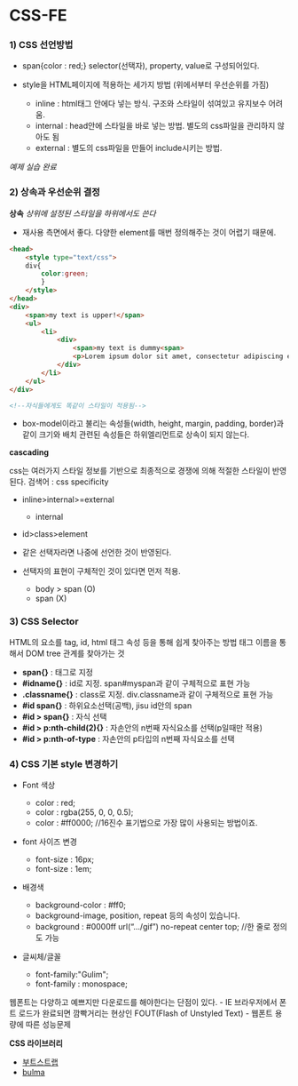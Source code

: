 # CSS-FE



### 1) CSS 선언방법
- span{color : red;} selector(선택자), property, value로 구성되어있다.

- style을 HTML페이지에 적용하는 세가지 방법 (위에서부터 우선순위를 가짐)
	- inline : html태그 안에다 넣는 방식. 구조와 스타일이 섞여있고 유지보수 어려움.
	- internal : head안에 스타일을 바로 넣는 방법. 별도의 css파일을 관리하지 않아도 됨
	- external : 별도의 css파일을 만들어 include시키는 방법.


*예제 실습 완료*


### 2) 상속과 우선순위 결정

**상속**
*상위에 설정된 스타일을 하위에서도 쓴다*

- 재사용 측면에서 좋다. 다양한 element를 매번 정의해주는 것이 어렵기 때문에.

```html
<head>
	<style type="text/css">
	div{
		color:green;
		}
	</style>
</head>
<div>
	<span>my text is upper!</span>
	<ul>
		<li>
			<div>
				<span>my text is dummy<span>
				<p>Lorem ipsum dolor sit amet, consectetur adipiscing elit, sed do eiusmod tempor incididunt ut labore et dolore magna aliqua. Ut enim ad minim veniam, quis nostrud exercitation ullamco laboris nisi ut aliquip ex ea commodo consequat. Duis aute irure dolor in reprehenderit in voluptate velit esse cillum dolore eu fugiat nulla pariatur. Excepteur sint occaecat cupidatat non proident, sunt in culpa qui officia deserunt mollit anim id est laborum.</p>
			</div>
		</li>
	</ul>
</div>

<!--자식들에게도 똑같이 스타일이 적용됨-->
```

- box-model이라고 불리는 속성들(width, height, margin, padding, border)과 같이 크기와 배치 관련된 속성들은 하위엘리먼트로 상속이 되지 않는다.


**cascading**

css는 여러가지 스타일 정보를 기반으로 최종적으로 경쟁에 의해 적절한 스타일이 반영된다.
검색어 : css specificity

- inline>internal>=external
	- internal

- id>class>element

- 같은 선택자라면 나중에 선언한 것이 반영된다.

- 선택자의 표현이 구체적인 것이 있다면 먼저 적용.
	- body > span (O)
	- span (X)


### 3) CSS Selector
HTML의 요소를 tag, id, html 태그 속성 등을 통해 쉽게 찾아주는 방법
태그 이름을 통해서 DOM tree 관계를 찾아가는 것

- **span{}** : 태그로 지정
- **#idname{}** : id로 지정. span#myspan과 같이 구체적으로 표현 가능
- **.classname{}** : class로 지정. div.classname과 같이 구체적으로 표현 가능
- **#id span{}** : 하위요소선택(공백), jisu id안의 span
- **#id > span{}** : 자식 선택
- **#id > p:nth-child(2){}** : 자손안의 n번째 자식요소를 선택(p일때만 적용)
- **#id > p:nth-of-type** :  자손안의 p타입의 n번째 자식요소를 선택

### 4) CSS 기본 style 변경하기
- Font 색상
	- color : red;
	- color : rgba(255, 0, 0, 0.5);
	- color : #ff0000;   //16진수 표기법으로 가장 많이 사용되는 방법이죠.
	 
- font 사이즈 변경
	- font-size : 16px;
	- font-size : 1em;
	 
- 배경색 
	- background-color : #ff0;
	- background-image, position, repeat 등의 속성이 있습니다.
	- background : #0000ff url(“.../gif”) no-repeat center top; //한 줄로 정의도 가능
	 
- 글씨체/글꼴
	- font-family:"Gulim";
	- font-family : monospace;

웹폰트는 다양하고 예쁘지만 다운로드를 해야한다는 단점이 있다. 
	- IE 브라우저에서 폰트 로드가 완료되면 깜빡거리는 현상인 FOUT(Flash of Unstyled Text)
	- 웹폰트 용량에 따른 성능문제

**CSS 라이브러리**
- [부트스트랩](https://getbootstrap.com/docs/3.3/components/)
- [bulma](https://bulma.io)
